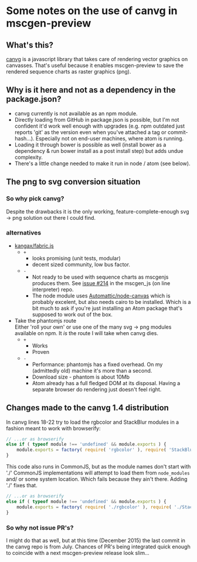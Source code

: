 # Some notes on the use of canvg in mscgen-preview
## What's this?
[canvg](https://github.com/gabelerner/canvg) is a javascript library that takes
care of rendering vector graphics on canvasses. That's useful because it enables
mscgen-preview to save the rendered sequence charts as raster graphics (png).

## Why is it here and not as a dependency in the package.json?
- canvg currently is not available as an npm module.
- Directly loading from GitHub in package.json is possible, but I'm not confident
  it'd work well enough with upgrades (e.g. npm outdated just reports 'git'
  as the version even when you've attached a tag or commit-hash...). Especially
  not on end-user machines, where atom is running.
- Loading it through bower is possible as well (install bower as a dependency
  & run  bower install as a post install step) but adds undue complexity.
- There's a little change needed to make it run in node / atom (see below).

## The png to svg conversion situation

### So why pick canvg?
Despite the drawbacks it is the only working, feature-complete-enough
svg -> png solution out there I could find.

### alternatives
- [kangax/fabric.js](https://github.com/kangax/fabric.js)    
  - `+`
    - looks promising (unit tests, modular)
    - decent sized community, low bus factor.
  - `-`
    -  Not ready to be used with sequence charts as mscgenjs
       produces them.  See [issue
       #214](https://github.com/sverweij/mscgen_js/issues/214) in the
       mscgen_js (on line interpreter) repo.
    -  The node module uses [Automattic/node-canvas](https://github.com/Automattic/node-canvas)
       which is probably excelent, but also needs cairo to be installed. Which
       is a bit much to ask if you're just installing an Atom package that's
       supposed to work out of the box.
- Take the phantomjs route  
  Either 'roll your own' or use one of the many svg -> png modules available
  on npm. It _is_ the route I will take when canvg dies.
  - `+`
    - Works
    - Proven
  - `-`
    - Performance: phantomjs has a fixed overhead. On my (admittedly old)
      machine it's more than a second.
    - Download size - phantom is about 10Mb
    - Atom already has a full fledged DOM at its disposal. Having a separate
      browser do rendering just doesn't feel right.


## Changes made to the canvg 1.4 distribution
In canvg lines 18-22 try to load the rgbcolor and StackBlur modules in a fashion
meant to work with browserify:

```javascript
// ...or as browserify
else if ( typeof module !== 'undefined' && module.exports ) {
    module.exports = factory( require( 'rgbcolor' ), require( 'StackBlur' ) );
}
```

This code also runs in CommonJS, but as the module names don't start with './'
CommonJS implementations will attempt to load them from   `node_modules` and/ or
some system location. Which fails because they ain't there. Adding './' fixes
that.

```javascript
// ...or as browserify
else if ( typeof module !== 'undefined' && module.exports ) {
    module.exports = factory( require( './rgbcolor' ), require( './StackBlur' ) );
}
```

### So why not issue PR's?
I might do that as well, but at this time (December 2015) the last commit in the
canvg repo is from July. Chances of PR's being integrated quick enough to
coincide with a next mscgen-preview release look slim...
